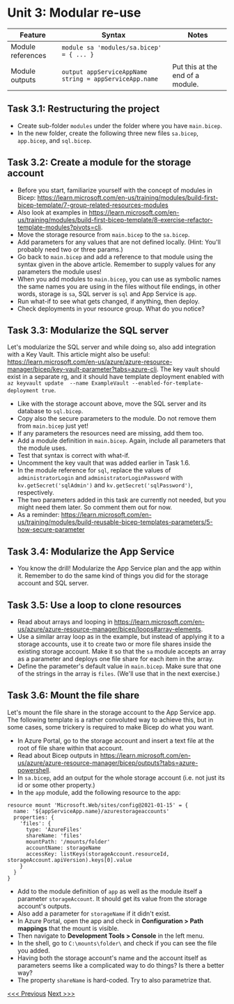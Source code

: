 # Unit 3: Modular re-use

|Feature|Syntax|Notes|
|---|---|---|
|Module references|`module sa 'modules/sa.bicep' = { ... }`||
|Module outputs|`output appServiceAppName string = appServiceApp.name`|Put this at the end of a module.|

## Task 3.1: Restructuring the project
- Create sub-folder `modules` under the folder where you have `main.bicep`.
- In the new folder, create the following three new files `sa.bicep`, `app.bicep`, and `sql.bicep`.

## Task 3.2: Create a module for the storage account
- Before you start, familiarize yourself with the concept of modules in Bicep: https://learn.microsoft.com/en-us/training/modules/build-first-bicep-template/7-group-related-resources-modules
- Also look at examples in https://learn.microsoft.com/en-us/training/modules/build-first-bicep-template/8-exercise-refactor-template-modules?pivots=cli.
- Move the storage resource from `main.bicep` to the `sa.bicep`.
- Add parameters for any values that are not defined locally. (Hint: You'll probably need two or three params.)
- Go back to `main.bicep` and add a reference to that module using the syntax given in the above article. Remember to supply values for any parameters the module uses!
- When you add modules to `main.bicep`, you can use as symbolic names the same names you are using in the files without file endings, in other words, storage is `sa`, SQL server is `sql` and App Service is `app`.
- Run what-if to see what gets changed, if anything, then deploy.
- Check deployments in your resource group. What do you notice?

## Task 3.3: Modularize the SQL server

Let's modularize the SQL server and while doing so, also add integration with a Key Vault. This article might also be useful: https://learn.microsoft.com/en-us/azure/azure-resource-manager/bicep/key-vault-parameter?tabs=azure-cli. The key vault should exist in a separate rg, and it should have template deployment enabled with `az keyvault update  --name ExampleVault --enabled-for-template-deployment true`.

- Like with the storage account above, move the SQL server and its database to `sql.bicep`.
- Copy also the secure parameters to the module. Do not remove them from `main.bicep` just yet!
- If any parameters the resources need are missing, add them too.
- Add a module definition in `main.bicep`. Again, include all parameters that the module uses.
- Test that syntax is correct with what-if.
- Uncomment the key vault that was added earlier in Task 1.6.
- In the module reference for `sql`, replace the values of `administratorLogin` and `administratorLoginPassword` with `kv.getSecret('sqlAdmin')` and `kv.getSecret('sqlPassword')`, respectively.
- The two parameters added in this task are currently not needed, but you might need them later. So comment them out for now.
- As a reminder: https://learn.microsoft.com/en-us/training/modules/build-reusable-bicep-templates-parameters/5-how-secure-parameter

## Task 3.4: Modularize the App Service

- You know the drill! Modularize the App Service plan and the app within it. Remember to do the same kind of things you did for the storage account and SQL server.

## Task 3.5: Use a loop to clone resources
- Read about arrays and looping in https://learn.microsoft.com/en-us/azure/azure-resource-manager/bicep/loops#array-elements.
- Use a similar array loop as in the example, but instead of applying it to a storage accounts, use it to create two or more file shares inside the existing storage account. Make it so that the `sa` module accepts an array as a parameter and deploys one file share for each item in the array.
- Define the parameter's default value in `main.bicep`. Make sure that one of the strings in the array is `files`. (We'll use that in the next exercise.)

## Task 3.6: Mount the file share

Let's mount the file share in the storage account to the App Service app. The following template is a rather convoluted way to achieve this, but in some cases, some trickery is required to make Bicep do what you want.

- In Azure Portal, go to the storage account and insert a text file at the root of file share within that account.
- Read about Bicep outputs in https://learn.microsoft.com/en-us/azure/azure-resource-manager/bicep/outputs?tabs=azure-powershell.
- In `sa.bicep`, add an output for the whole storage account (i.e. not just its id or some other property.)
- In the `app` module, add the following resource to the app:
```
resource mount 'Microsoft.Web/sites/config@2021-01-15' = {
  name: '${appServiceApp.name}/azurestorageaccounts'
  properties: {
    'files': {
      type: 'AzureFiles'
      shareName: 'files'
      mountPath: '/mounts/folder'
      accountName: storageName      
      accessKey: listKeys(storageAccount.resourceId, storageAccount.apiVersion).keys[0].value
    }
  }
}
```
- Add to the module definition of `app` as well as the module itself a parameter `storageAccount`. It should get its value from the storage account's outputs.
- Also add a parameter for `storageName` if it didn't exist.
- In Azure Portal, open the app and check in **Configuration > Path mappings** that the mount is visible.
- Then navigate to **Development Tools > Console** in the left menu.
- In the shell, go to `C:\mounts\folder\` and check if you can see the file you added.
- Having both the storage account's name and the account itself as parameters seems like a complicated way to do things? Is there a better way?
- The property `shareName` is hard-coded. Try to also parametrize that.

[<<< Previous](https://github.com/mikkokallio/bicep-workshop/blob/main/docs/unit_2.md) [Next >>>](https://github.com/mikkokallio/bicep-workshop/blob/main/docs/unit_4.md)
